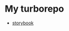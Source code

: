 # My turborepo

- [storybook](https://6582618ddc1d7da1b2fb0c96-ijtfcnjrbt.chromatic.com/?path=/story/button--primary)
